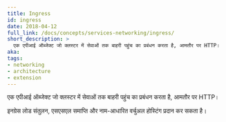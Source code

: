 ```yaml
---
title: Ingress
id: ingress
date: 2018-04-12
full_link: /docs/concepts/services-networking/ingress/
short_description: >
  एक एपीआई ऑब्जेक्ट जो क्लस्टर में सेवाओं तक बाहरी पहुंच का प्रबंधन करता है, आमतौर पर HTTP।
aka: 
tags:
- networking
- architecture
- extension
---
```

 एक एपीआई ऑब्जेक्ट जो क्लस्टर में सेवाओं तक बाहरी पहुंच का प्रबंधन करता है, आमतौर पर HTTP।

<!--more--> 

इनग्रेस लोड संतुलन, एसएसएल समाप्ति और नाम-आधारित वर्चुअल होस्टिंग प्रदान कर सकता है।